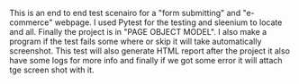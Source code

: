 This is an end to end test scenairo for a "form submitting" and "e-commerce" webpage. I used Pytest for the testing and sleenium to locate and all. Finally the project is in "PAGE OBJECT MODEL". I also make a program if the test fails some where or skip it will take automatically screenshot. This test will also generate HTML report after the project it also have some logs for more info and finally if we got some error it will attach tge screen shot with it. 
